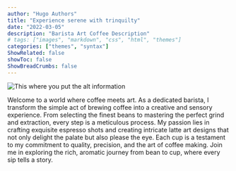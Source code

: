 ```yaml
---
author: "Hugo Authors"
title: "Experience serene with trinquilty"
date: "2022-03-05"
description: "Barista Art Coffee Description"
# tags: ["images", "markdown", "css", "html", "themes"]
categories: ["themes", "syntax"]
ShowRelated: false
showToc: false
ShowBreadCrumbs: false
---
```


![This where you put the alt information](/uploads/barista-1.jpg)

Welcome to a world where coffee meets art. As a dedicated barista, I transform the simple act of brewing coffee into a creative and sensory experience. From selecting the finest beans to mastering the perfect grind and extraction, every step is a meticulous process. My passion lies in crafting exquisite espresso shots and creating intricate latte art designs that not only delight the palate but also please the eye. Each cup is a testament to my commitment to quality, precision, and the art of coffee making. Join me in exploring the rich, aromatic journey from bean to cup, where every sip tells a story.
